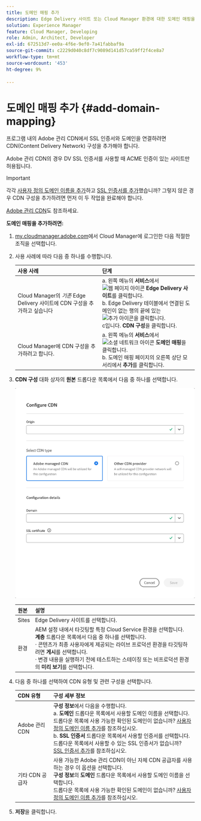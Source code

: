 ```yaml
---
title: 도메인 매핑 추가
description: Edge Delivery 사이트 또는 Cloud Manager 환경에 대한 도메인 매핑을 추가하는 방법에 대해 알아봅니다.
solution: Experience Manager
feature: Cloud Manager, Developing
role: Admin, Architect, Developer
exl-id: 672513d7-ee0a-4f6e-9ef0-7a41fabbaf9a
source-git-commit: c2229d040c8df7c9089d141d57ca59ff2f4ce8a7
workflow-type: tm+mt
source-wordcount: '453'
ht-degree: 9%

---
```



# 도메인 매핑 추가 {#add-domain-mapping}

프로그램 내의 Adobe 관리 CDN에서 SSL 인증서와 도메인을 연결하려면 CDN(Content Delivery Network) 구성을 추가해야 합니다.

Adobe 관리 CDN의 경우 DV SSL 인증서를 사용할 때 ACME 인증이 있는 사이트만 허용됩니다.

>[!IMPORTANT]
>
>각각 [사용자 정의 도메인 이름을 추가](/help/implementing/cloud-manager/custom-domain-names/add-custom-domain-name.md)하고 [SSL 인증서를 추가](/help/implementing/cloud-manager/managing-ssl-certifications/add-ssl-certificate.md)했습니까? 그렇지 않은 경우 CDN 구성을 추가하려면 먼저 이 두 작업을 완료해야 합니다.

[Adobe 관리 CDN](https://www.aem.live/docs/byo-cdn-adobe-managed)도 참조하세요.

**도메인 매핑을 추가하려면:**

1. [my.cloudmanager.adobe.com](https://my.cloudmanager.adobe.com/)에서 Cloud Manager에 로그인한 다음 적절한 조직을 선택합니다.

1. 사용 사례에 따라 다음 중 하나를 수행합니다.

   | 사용 사례 | 단계 |
   | --- | --- |
   | Cloud Manager의 *기존* Edge Delivery 사이트에 CDN 구성을 추가하고 싶습니다 | a. 왼쪽 메뉴의 **서비스**&#x200B;에서 ![웹 페이지 아이콘](https://spectrum.adobe.com/static/icons/workflow_18/Smock_WebPages_18_N.svg) **Edge Delivery 사이트**&#x200B;를 클릭합니다.<br>b. Edge Delivery 테이블에서 연결된 도메인이 없는 행의 끝에 있는 ![추가 아이콘](https://spectrum.adobe.com/static/icons/workflow_18/Smock_More_18_N.svg)을 클릭합니다.<br>c입니다. **CDN 구성**&#x200B;을 클릭합니다. |
   | Cloud Manager에 CDN 구성을 추가하려고 합니다. | a. 왼쪽 메뉴의 **서비스**&#x200B;에서 ![소셜 네트워크 아이콘](https://spectrum.adobe.com/static/icons/workflow_18/Smock_SocialNetwork_18_N.svg) **도메인 매핑**&#x200B;을 클릭합니다.<br>b. 도메인 매핑 페이지의 오른쪽 상단 모서리에서 **추가**&#x200B;를 클릭합니다. |

1. **CDN 구성** 대화 상자의 **원본** 드롭다운 목록에서 다음 중 하나를 선택합니다.

   ![CDN 구성 대화 상자](/help/implementing/cloud-manager/assets/configure-cdn-dialog.png)

   | 원본 | 설명 |
   | --- | --- |
   | Sites | Edge Delivery 사이트를 선택합니다. |
   | 환경 | AEM 설정 내에서 타깃팅할 특정 Cloud Service 환경을 선택합니다.<br>**계층** 드롭다운 목록에서 다음 중 하나를 선택합니다.<br>· 콘텐츠가 최종 사용자에게 제공되는 라이브 프로덕션 환경을 타깃팅하려면 **게시**&#x200B;를 선택합니다.<br>· 변경 내용을 실행하기 전에 테스트하는 스테이징 또는 비프로덕션 환경의 **미리 보기**&#x200B;를 선택합니다. |

1. 다음 중 하나를 선택하여 CDN 유형 및 관련 구성을 선택합니다.

   | CDN 유형 | 구성 세부 정보 |
   | --- | --- |
   | Adobe 관리 CDN | **구성 정보**&#x200B;에서 다음을 수행합니다.<br>a. **도메인** 드롭다운 목록에서 사용할 도메인 이름을 선택합니다.<br>드롭다운 목록에 사용 가능한 확인된 도메인이 없습니까? [사용자 정의 도메인 이름 추가](/help/implementing/cloud-manager/custom-domain-names/add-custom-domain-name.md)를 참조하십시오.<br>b. **SSL 인증서** 드롭다운 목록에서 사용할 인증서를 선택합니다.<br>드롭다운 목록에서 사용할 수 있는 SSL 인증서가 없습니까? [SSL 인증서 추가](/help/implementing/cloud-manager/managing-ssl-certifications/add-ssl-certificate.md)를 참조하십시오. |
   | 기타 CDN 공급자 | 사용 가능한 Adobe 관리 CDN이 아닌 자체 CDN 공급자를 사용하는 경우 이 옵션을 선택합니다.<br>**구성 정보**&#x200B;의 **도메인** 드롭다운 목록에서 사용할 도메인 이름을 선택합니다.<br>드롭다운 목록에 사용 가능한 확인된 도메인이 없습니까? [사용자 정의 도메인 이름 추가](/help/implementing/cloud-manager/custom-domain-names/add-custom-domain-name.md)를 참조하십시오. |

1. **저장**&#x200B;을 클릭합니다.

